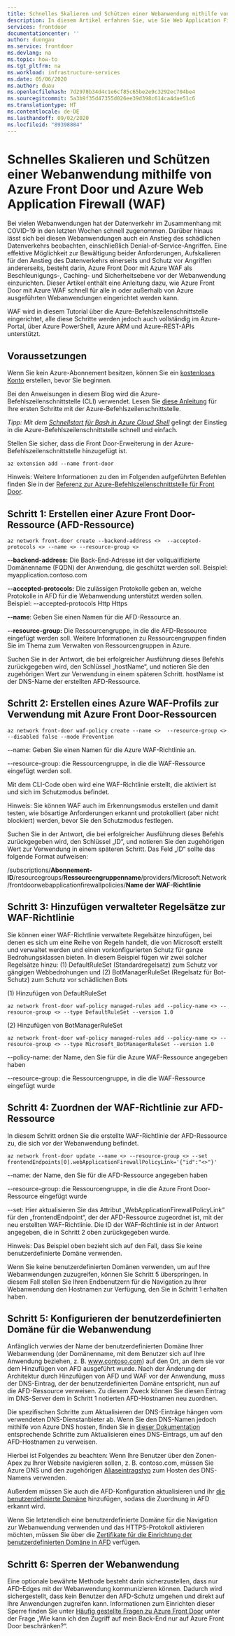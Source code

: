 ```yaml
---
title: Schnelles Skalieren und Schützen einer Webanwendung mithilfe von Azure Front Door und Azure Web Application Firewall (WAF) | Microsoft-Dokumentation
description: In diesem Artikel erfahren Sie, wie Sie Web Application Firewall mit Ihrem Azure Front Door-Dienst verwenden.
services: frontdoor
documentationcenter: ''
author: duongau
ms.service: frontdoor
ms.devlang: na
ms.topic: how-to
ms.tgt_pltfrm: na
ms.workload: infrastructure-services
ms.date: 05/06/2020
ms.author: duau
ms.openlocfilehash: 7d2978b34d4c1e6cf85c65be2e9c3292ec704be4
ms.sourcegitcommit: 5a3b9f35d47355d026ee39d398c614ca4dae51c6
ms.translationtype: HT
ms.contentlocale: de-DE
ms.lasthandoff: 09/02/2020
ms.locfileid: "89398884"
---
```

# <a name="quickly-scale-and-protect-a-web-application-using-azure-front-door-and-azure-web-application-firewall-waf"></a>Schnelles Skalieren und Schützen einer Webanwendung mithilfe von Azure Front Door und Azure Web Application Firewall (WAF)

Bei vielen Webanwendungen hat der Datenverkehr im Zusammenhang mit COVID-19 in den letzten Wochen schnell zugenommen. Darüber hinaus lässt sich bei diesen Webanwendungen auch ein Anstieg des schädlichen Datenverkehrs beobachten, einschließlich Denial-of-Service-Angriffen. Eine effektive Möglichkeit zur Bewältigung beider Anforderungen, Aufskalieren für den Anstieg des Datenverkehrs einerseits und Schutz vor Angriffen andererseits, besteht darin, Azure Front Door mit Azure WAF als Beschleunigungs-, Caching- und Sicherheitsebene vor der Webanwendung einzurichten. Dieser Artikel enthält eine Anleitung dazu, wie Azure Front Door mit Azure WAF schnell für alle in oder außerhalb von Azure ausgeführten Webanwendungen eingerichtet werden kann. 

WAF wird in diesem Tutorial über die Azure-Befehlszeilenschnittstelle eingerichtet, alle diese Schritte werden jedoch auch vollständig im Azure-Portal, über Azure PowerShell, Azure ARM und Azure-REST-APIs unterstützt. 

## <a name="prerequisites"></a>Voraussetzungen

Wenn Sie kein Azure-Abonnement besitzen, können Sie ein [kostenloses Konto](https://azure.microsoft.com/free/?WT.mc_id=A261C142F) erstellen, bevor Sie beginnen. 

Bei den Anweisungen in diesem Blog wird die Azure-Befehlszeilenschnittstelle (CLI) verwendet. Lesen Sie [diese Anleitung](https://docs.microsoft.com/cli/azure/get-started-with-azure-cli?view=azure-cli-latest) für Ihre ersten Schritte mit der Azure-Befehlszeilenschnittstelle.

*Tipp: Mit dem [Schnellstart für Bash in Azure Cloud Shell](https://docs.microsoft.com/azure/cloud-shell/quickstart)* gelingt der Einstieg in die Azure-Befehlszeilenschnittstelle schnell und einfach.

Stellen Sie sicher, dass die Front Door-Erweiterung in der Azure-Befehlszeilenschnittstelle hinzugefügt ist.

```azurecli-interactive 
az extension add --name front-door
```

Hinweis: Weitere Informationen zu den im Folgenden aufgeführten Befehlen finden Sie in der [Referenz zur Azure-Befehlszeilenschnittstelle für Front Door](https://docs.microsoft.com/cli/azure/ext/front-door/?view=azure-cli-latest).

## <a name="step-1-create-an-azure-front-door-afd-resource"></a>Schritt 1: Erstellen einer Azure Front Door-Ressource (AFD-Ressource)


```azurecli-interactive 
az network front-door create --backend-address <>  --accepted-protocols <> --name <> --resource-group <>
```

**--backend-address:** Die Back-End-Adresse ist der vollqualifizierte Domänenname (FQDN) der Anwendung, die geschützt werden soll. Beispiel: myapplication.contoso.com

**--accepted-protocols:** Die zulässigen Protokolle geben an, welche Protokolle in AFD für die Webanwendung unterstützt werden sollen. Beispiel: --accepted-protocols Http Https

**--name**: Geben Sie einen Namen für die AFD-Ressource an.

**--resource-group:** Die Ressourcengruppe, in die die AFD-Ressource eingefügt werden soll.  Weitere Informationen zu Ressourcengruppen finden Sie im Thema zum Verwalten von Ressourcengruppen in Azure.

Suchen Sie in der Antwort, die bei erfolgreicher Ausführung dieses Befehls zurückgegeben wird, den Schlüssel „hostName“, und notieren Sie den zugehörigen Wert zur Verwendung in einem späteren Schritt. hostName ist der DNS-Name der erstellten AFD-Ressource.

## <a name="step-2-create-an-azure-waf-profile-to-use-with-azure-front-door-resources"></a>Schritt 2: Erstellen eines Azure WAF-Profils zur Verwendung mit Azure Front Door-Ressourcen

```azurecli-interactive 
az network front-door waf-policy create --name <>  --resource-group <>  --disabled false --mode Prevention
```

--name: Geben Sie einen Namen für die Azure WAF-Richtlinie an.

--resource-group: die Ressourcengruppe, in die die WAF-Ressource eingefügt werden soll. 

Mit dem CLI-Code oben wird eine WAF-Richtlinie erstellt, die aktiviert ist und sich im Schutzmodus befindet. 

Hinweis: Sie können WAF auch im Erkennungsmodus erstellen und damit testen, wie bösartige Anforderungen erkannt und protokolliert (aber nicht blockiert) werden, bevor Sie den Schutzmodus festlegen.

Suchen Sie in der Antwort, die bei erfolgreicher Ausführung dieses Befehls zurückgegeben wird, den Schlüssel „ID“, und notieren Sie den zugehörigen Wert zur Verwendung in einem späteren Schritt. Das Feld „ID“ sollte das folgende Format aufweisen:

/subscriptions/**Abonnement-ID**/resourcegroups/**Ressourcengruppenname**/providers/Microsoft.Network/frontdoorwebapplicationfirewallpolicies/**Name der WAF-Richtlinie**

## <a name="step-3-add-managed-rulesets-to-this-waf-policy"></a>Schritt 3: Hinzufügen verwalteter Regelsätze zur WAF-Richtlinie

Sie können einer WAF-Richtlinie verwaltete Regelsätze hinzufügen, bei denen es sich um eine Reihe von Regeln handelt, die von Microsoft erstellt und verwaltet werden und einen vorkonfigurierten Schutz für ganze Bedrohungsklassen bieten. In diesem Beispiel fügen wir zwei solcher Regelsätze hinzu: (1) DefaultRuleSet (Standardregelsatz) zum Schutz vor gängigen Webbedrohungen und (2) BotManagerRuleSet (Regelsatz für Bot-Schutz) zum Schutz vor schädlichen Bots

(1) Hinzufügen von DefaultRuleSet

```azurecli-interactive 
az network front-door waf-policy managed-rules add --policy-name <> --resource-group <> --type DefaultRuleSet --version 1.0
```

(2) Hinzufügen von BotManagerRuleSet

```azurecli-interactive 
az network front-door waf-policy managed-rules add --policy-name <> --resource-group <> --type Microsoft_BotManagerRuleSet --version 1.0
```

--policy-name: der Name, den Sie für die Azure WAF-Ressource angegeben haben

--resource-group: die Ressourcengruppe, in die die WAF-Ressource eingefügt wurde

## <a name="step-4-associate-the-waf-policy-with-the-afd-resource"></a>Schritt 4: Zuordnen der WAF-Richtlinie zur AFD-Ressource

In diesem Schritt ordnen Sie die erstellte WAF-Richtlinie der AFD-Ressource zu, die sich vor der Webanwendung befindet.

```azurecli-interactive 
az network front-door update --name <> --resource-group <> --set frontendEndpoints[0].webApplicationFirewallPolicyLink='{"id":"<>"}'
```

--name: der Name, den Sie für die AFD-Ressource angegeben haben

--resource-group: die Ressourcengruppe, in die die Azure Front Door-Ressource eingefügt wurde

--set: Hier aktualisieren Sie das Attribut „WebApplicationFirewallPolicyLink“ für den „frontendEndpoint“, der der AFD-Ressource zugeordnet ist, mit der neu erstellten WAF-Richtlinie. Die ID der WAF-Richtlinie ist in der Antwort angegeben, die in Schritt 2 oben zurückgegeben wurde.

Hinweis: Das Beispiel oben bezieht sich auf den Fall, dass Sie keine benutzerdefinierte Domäne verwenden.

Wenn Sie keine benutzerdefinierten Domänen verwenden, um auf Ihre Webanwendungen zuzugreifen, können Sie Schritt 5 überspringen. In diesem Fall stellen Sie Ihren Endbenutzern für die Navigation zu Ihrer Webanwendung den Hostnamen zur Verfügung, den Sie in Schritt 1 erhalten haben.

## <a name="step-5-configure-custom-domain-for-your-web-application"></a>Schritt 5: Konfigurieren der benutzerdefinierten Domäne für die Webanwendung

Anfänglich verwies der Name der benutzerdefinierten Domäne Ihrer Webanwendung (der Domänenname, mit dem Benutzer sich auf Ihre Anwendung beziehen, z. B. www.contoso.com) auf den Ort, an dem sie vor dem Hinzufügen von AFD ausgeführt wurde. Nach der Änderung der Architektur durch Hinzufügen von AFD und WAF vor der Anwendung, muss der DNS-Eintrag, der der benutzerdefinierten Domäne entspricht, nun auf die AFD-Ressource verweisen. Zu diesem Zweck können Sie diesen Eintrag im DNS-Server dem in Schritt 1 notierten AFD-Hostnamen neu zuordnen.

Die spezifischen Schritte zum Aktualisieren der DNS-Einträge hängen vom verwendeten DNS-Dienstanbieter ab. Wenn Sie den DNS-Namen jedoch mithilfe von Azure DNS hosten, finden Sie in [dieser Dokumentation](https://docs.microsoft.com/azure/dns/dns-operations-recordsets-cli) entsprechende Schritte zum Aktualisieren eines DNS-Eintrags, um auf den AFD-Hostnamen zu verweisen. 

Hierbei ist Folgendes zu beachten: Wenn Ihre Benutzer über den Zonen-Apex zu Ihrer Website navigieren sollen, z. B. contoso.com, müssen Sie Azure DNS und den zugehörigen [Aliaseintragstyp](https://docs.microsoft.com/azure/dns/dns-alias) zum Hosten des DNS-Namens verwenden. 

Außerdem müssen Sie auch die AFD-Konfiguration aktualisieren und ihr [die benutzerdefinierte Domäne](https://docs.microsoft.com/azure/frontdoor/front-door-custom-domain) hinzufügen, sodass die Zuordnung in AFD erkannt wird.

Wenn Sie letztendlich eine benutzerdefinierte Domäne für die Navigation zur Webanwendung verwenden und das HTTPS-Protokoll aktivieren möchten, müssen Sie über die [Zertifikate für die Einrichtung der benutzerdefinierten Domäne in AFD](https://docs.microsoft.com/azure/frontdoor/front-door-custom-domain-https) verfügen. 

## <a name="step-6-lock-down-your-web-application"></a>Schritt 6: Sperren der Webanwendung

Eine optionale bewährte Methode besteht darin sicherzustellen, dass nur AFD-Edges mit der Webanwendung kommunizieren können. Dadurch wird sichergestellt, dass kein Benutzer den AFD-Schutz umgehen und direkt auf Ihre Anwendungen zugreifen kann. Informationen zum Einrichten dieser Sperre finden Sie unter [Häufig gestellte Fragen zu Azure Front Door](https://docs.microsoft.com/azure/frontdoor/front-door-faq) unter der Frage „Wie kann ich den Zugriff auf mein Back-End nur auf Azure Front Door beschränken?“.
